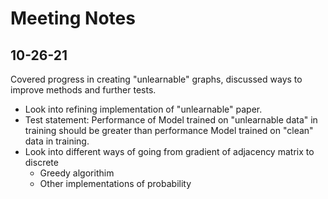 # Meeting Notes

## 10-26-21
Covered progress in creating "unlearnable" graphs, discussed ways to improve methods and further tests.

- Look into refining implementation of "unlearnable" paper.
- Test statement: Performance of Model trained on "unlearnable data" in training should be greater than performance Model trained on "clean" data in training.
- Look into different ways of going from gradient of adjacency matrix to discrete
    - Greedy algorithim
    - Other implementations of probability
